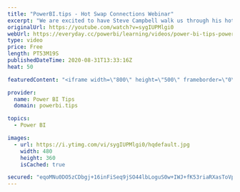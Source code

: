 ```yaml
---
title: "PowerBI.tips - Hot Swap Connections Webinar"
excerpt: "We are excited to have Steve Campbell walk us through his hot swap connections for Power BI Desktop.   This is an amazing external tool to help you as a developer work with Model and Report files.   Blog Post here: https://powerbi.tips/2020/08/hot-swap-report-connections-external-tools/  Download Business"
originalUrl: https://youtube.com/watch?v=sygIUPMlgi0
webUrl: https://everyday.cc/powerbi/learning/videos/power-bi-tips-powerbitips-hot-swap-connections-webinar/
type: video
price: Free
length: PT53M19S
publishedDateTime: 2020-08-31T13:33:16Z
heat: 50

featuredContent: "<iframe width=\"800\" height=\"500\" frameborder=\"0\" src=\"https://www.youtube.com/embed/sygIUPMlgi0\" allow=\"accelerometer; autoplay; encrypted-media; gyroscope; picture-in-picture\" allowfullscreen></iframe>"

provider:
  name: Power BI Tips
  domain: powerbi.tips

topics:
  - Power BI

images:
  - url: https://i.ytimg.com/vi/sygIUPMlgi0/hqdefault.jpg
    width: 480
    height: 360
    isCached: true

secured: "eqoMNu0DO5zCDbgj+16inFiSeq9jSO44lbLoguS0w+IWJ+fK53riaRXasToVpUwMjiURth2pccg8AdHCuY9HgeBL5MZ01nIgl5Pv8gGkko4HKal8IRzyEJ127WAiCtWNhaKb4LZqjZtGqOzaitMjhmBlU5GKRhyTgyfx06nPZ7kqCYb8jxJlo664iUfLFdFhdjDz9gmeDiGS1HDG/qW87qB7UW1HlEmpFfxkl2SqDRhjA/KVMbr8UtsRMljt6MMLjbzEhSlbTdgofB4YcEVPQRtQp/KlX3h/tx0wx4swg/s95p127cVgVzlMUfSXBx7nkT7PSlCAT26dQe/+V+ui/B0RMv2AogBGJUn1gdS+cv7WaKTkHLMlTHndbq2ImAi/R0OT/oHeKwxYRmDUDxPyLq1Dy8oKANbkfSE5/lJ2hCE=;6OE3vMLPsX9VETvgsa8yyQ=="
---
```


